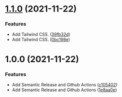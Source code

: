 # [1.1.0](https://github.com/dragos199993/nextjs-typescript-tailwind-cypress/compare/v1.0.0...v1.1.0) (2021-11-22)


### Features

* Add Tailwind CSS. ([39fb32d](https://github.com/dragos199993/nextjs-typescript-tailwind-cypress/commit/39fb32d325ed83f36ac9f848e7871e8cc9155d25))
* Add Tailwind CSS. ([0bc198e](https://github.com/dragos199993/nextjs-typescript-tailwind-cypress/commit/0bc198ebc42a6f47be818c50e289472735dcdcd6))

# 1.0.0 (2021-11-22)


### Features

* Add Semantic Release and Github Actions ([c105402](https://github.com/dragos199993/nextjs-typescript-tailwind-cypress/commit/c105402684278399494c40ecdd567bbc6d09847f))
* Add Semantic Release and Github Actions ([1e8aa0e](https://github.com/dragos199993/nextjs-typescript-tailwind-cypress/commit/1e8aa0ebbbb7b9a8b104e3f95796d282649fc628))
